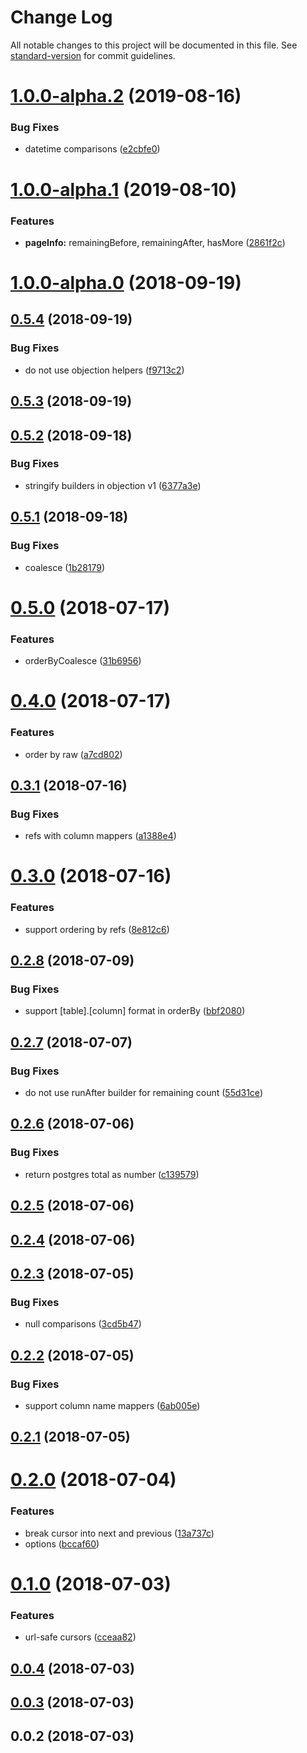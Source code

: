 # Change Log

All notable changes to this project will be documented in this file. See [standard-version](https://github.com/conventional-changelog/standard-version) for commit guidelines.

<a name="1.0.0-alpha.2"></a>
# [1.0.0-alpha.2](https://github.com/olavim/objection-cursor/compare/v1.0.0-alpha.1...v1.0.0-alpha.2) (2019-08-16)


### Bug Fixes

* datetime comparisons ([e2cbfe0](https://github.com/olavim/objection-cursor/commit/e2cbfe0))



<a name="1.0.0-alpha.1"></a>
# [1.0.0-alpha.1](https://github.com/olavim/objection-cursor/compare/v1.0.0-alpha.0...v1.0.0-alpha.1) (2019-08-10)


### Features

* **pageInfo:** remainingBefore, remainingAfter, hasMore ([2861f2c](https://github.com/olavim/objection-cursor/commit/2861f2c))



<a name="1.0.0-alpha.0"></a>
# [1.0.0-alpha.0](https://github.com/olavim/objection-cursor/compare/v0.5.4...v1.0.0-alpha.0) (2018-09-19)



<a name="0.5.4"></a>
## [0.5.4](https://github.com/olavim/objection-cursor/compare/v0.5.3...v0.5.4) (2018-09-19)


### Bug Fixes

* do not use objection helpers ([f9713c2](https://github.com/olavim/objection-cursor/commit/f9713c2))



<a name="0.5.3"></a>
## [0.5.3](https://github.com/olavim/objection-cursor/compare/v0.5.2...v0.5.3) (2018-09-19)



<a name="0.5.2"></a>
## [0.5.2](https://github.com/olavim/objection-cursor/compare/v0.5.1...v0.5.2) (2018-09-18)


### Bug Fixes

* stringify builders in objection v1 ([6377a3e](https://github.com/olavim/objection-cursor/commit/6377a3e))



<a name="0.5.1"></a>
## [0.5.1](https://github.com/olavim/objection-cursor/compare/v0.5.0...v0.5.1) (2018-09-18)


### Bug Fixes

* coalesce ([1b28179](https://github.com/olavim/objection-cursor/commit/1b28179))



<a name="0.5.0"></a>
# [0.5.0](https://github.com/olavim/objection-cursor/compare/v0.4.0...v0.5.0) (2018-07-17)


### Features

* orderByCoalesce ([31b6956](https://github.com/olavim/objection-cursor/commit/31b6956))



<a name="0.4.0"></a>
# [0.4.0](https://github.com/olavim/objection-cursor/compare/v0.3.1...v0.4.0) (2018-07-17)


### Features

* order by raw ([a7cd802](https://github.com/olavim/objection-cursor/commit/a7cd802))



<a name="0.3.1"></a>
## [0.3.1](https://github.com/olavim/objection-cursor/compare/v0.3.0...v0.3.1) (2018-07-16)


### Bug Fixes

* refs with column mappers ([a1388e4](https://github.com/olavim/objection-cursor/commit/a1388e4))



<a name="0.3.0"></a>
# [0.3.0](https://github.com/olavim/objection-cursor/compare/v0.2.8...v0.3.0) (2018-07-16)


### Features

* support ordering by refs ([8e812c6](https://github.com/olavim/objection-cursor/commit/8e812c6))



<a name="0.2.8"></a>
## [0.2.8](https://github.com/olavim/objection-cursor/compare/v0.2.7...v0.2.8) (2018-07-09)


### Bug Fixes

* support [table].[column] format in orderBy ([bbf2080](https://github.com/olavim/objection-cursor/commit/bbf2080))



<a name="0.2.7"></a>
## [0.2.7](https://github.com/olavim/objection-cursor/compare/v0.2.6...v0.2.7) (2018-07-07)


### Bug Fixes

* do not use runAfter builder for remaining count ([55d31ce](https://github.com/olavim/objection-cursor/commit/55d31ce))



<a name="0.2.6"></a>
## [0.2.6](https://github.com/olavim/objection-cursor/compare/v0.2.5...v0.2.6) (2018-07-06)


### Bug Fixes

* return postgres total as number ([c139579](https://github.com/olavim/objection-cursor/commit/c139579))



<a name="0.2.5"></a>
## [0.2.5](https://github.com/olavim/objection-cursor/compare/v0.2.4...v0.2.5) (2018-07-06)



<a name="0.2.4"></a>
## [0.2.4](https://github.com/olavim/objection-cursor/compare/v0.2.3...v0.2.4) (2018-07-06)



<a name="0.2.3"></a>
## [0.2.3](https://github.com/olavim/objection-cursor/compare/v0.2.2...v0.2.3) (2018-07-05)


### Bug Fixes

* null comparisons ([3cd5b47](https://github.com/olavim/objection-cursor/commit/3cd5b47))



<a name="0.2.2"></a>
## [0.2.2](https://github.com/olavim/objection-cursor/compare/v0.2.1...v0.2.2) (2018-07-05)


### Bug Fixes

* support column name mappers ([6ab005e](https://github.com/olavim/objection-cursor/commit/6ab005e))



<a name="0.2.1"></a>
## [0.2.1](https://github.com/olavim/objection-cursor/compare/v0.2.0...v0.2.1) (2018-07-05)



<a name="0.2.0"></a>
# [0.2.0](https://github.com/olavim/objection-cursor/compare/v0.1.0...v0.2.0) (2018-07-04)


### Features

* break cursor into next and previous ([13a737c](https://github.com/olavim/objection-cursor/commit/13a737c))
* options ([bccaf60](https://github.com/olavim/objection-cursor/commit/bccaf60))



<a name="0.1.0"></a>
# [0.1.0](https://github.com/olavim/objection-cursor/compare/v0.0.4...v0.1.0) (2018-07-03)


### Features

* url-safe cursors ([cceaa82](https://github.com/olavim/objection-cursor/commit/cceaa82))



<a name="0.0.4"></a>
## [0.0.4](https://github.com/olavim/objection-cursor/compare/v0.0.2...v0.0.4) (2018-07-03)



<a name="0.0.3"></a>
## [0.0.3](https://github.com/olavim/objection-cursor/compare/v0.0.2...v0.0.3) (2018-07-03)



<a name="0.0.2"></a>
## 0.0.2 (2018-07-03)
